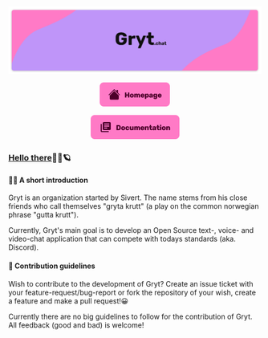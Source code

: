 <div align="center">
  <a href='https://gryt.chat'><img src="./Gryt.chat.png"></a>
  
  <a href='https://gryt.chat'><img src='./homeButton.png'/></a>
  
  <a href='https://docs.gryt.chat'><img src='./docsButton.png'/></a>
</div>

### [Hello there](https://youtu.be/rEq1Z0bjdwc?t=6)👋🏼:ringed_planet:

<h4>🙋‍♂️ A short introduction</h4>
<p>Gryt is an organization started by Sivert. The name stems from his close friends who call themselves "gryta krutt" (a play on the common norwegian phrase "gutta krutt").</p>
<p>Currently, Gryt's main goal is to develop an Open Source text-, voice- and video-chat application that can compete with todays standards (aka. Discord).</p>

<h4>🌈 Contribution guidelines</h4>
<p>Wish to contribute to the development of Gryt? Create an issue ticket with your feature-request/bug-report or fork the repository of your wish, create a feature and make a pull request!😀</p>
<p>Currently there are no big guidelines to follow for the contribution of Gryt. All feedback (good and bad) is welcome!</p>

<!-- <h4>🧪 Gryt's current development stage</h4>
<p>Interested in seeing Gryt's current development stage? Check out the <a href="https://github.com/orgs/Gryta-Krutt/projects/1">Project Board</a>!</p>
-->
